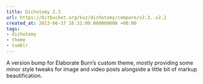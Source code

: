 ```yaml
---
title: Dichotomy 2.3
url: https://bitbucket.org/kxz/dichotomy/compare/v2.3..v2.2
created_at: 2013-06-17 16:31:00.000000000 +00:00
tags:
- dichotomy
- theme
- tumblr
---
```


A version bump for Elaborate Burn’s custom theme, mostly providing some
minor style tweaks for image and video posts alongside a little bit of
markup beautification.

